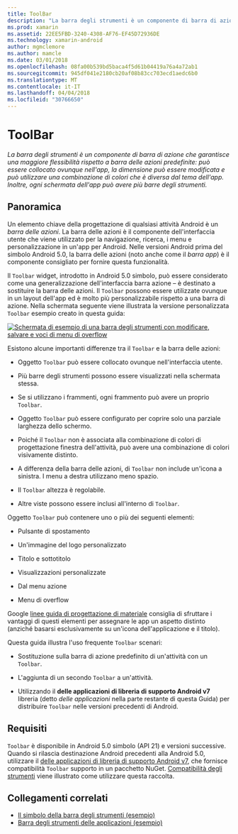 ```yaml
---
title: ToolBar
description: "La barra degli strumenti è un componente di barra di azione che garantisce una maggiore flessibilità rispetto a barra delle azioni predefinite: può essere collocato ovunque nell'app, la dimensione può essere modificata e può utilizzare una combinazione di colori che è diversa dal tema dell'app. Inoltre, ogni schermata dell'app può avere più barre degli strumenti."
ms.prod: xamarin
ms.assetid: 22EE5FBD-3240-4308-AF76-EF45D72936DE
ms.technology: xamarin-android
author: mgmclemore
ms.author: mamcle
ms.date: 03/01/2018
ms.openlocfilehash: 08fa00b539bd5baca4f5d61b04419a76a4a72ab1
ms.sourcegitcommit: 945df041e2180cb20af08b83cc703ecd1aedc6b0
ms.translationtype: MT
ms.contentlocale: it-IT
ms.lasthandoff: 04/04/2018
ms.locfileid: "30766650"
---
```

# <a name="toolbar"></a>ToolBar

_La barra degli strumenti è un componente di barra di azione che garantisce una maggiore flessibilità rispetto a barra delle azioni predefinite: può essere collocato ovunque nell'app, la dimensione può essere modificata e può utilizzare una combinazione di colori che è diversa dal tema dell'app. Inoltre, ogni schermata dell'app può avere più barre degli strumenti._

 
## <a name="overview"></a>Panoramica

Un elemento chiave della progettazione di qualsiasi attività Android è un *barra delle azioni*. La barra delle azioni è il componente dell'interfaccia utente che viene utilizzato per la navigazione, ricerca, i menu e personalizzazione in un'app per Android. Nelle versioni Android prima del simbolo Android 5.0, la barra delle azioni (noto anche come il *barra app*) è il componente consigliato per fornire questa funzionalità. 

Il `Toolbar` widget, introdotto in Android 5.0 simbolo, può essere considerato come una generalizzazione dell'interfaccia barra azione &ndash; è destinato a sostituire la barra delle azioni. Il `Toolbar` possono essere utilizzate ovunque in un layout dell'app ed è molto più personalizzabile rispetto a una barra di azione. Nella schermata seguente viene illustrata la versione personalizzata `Toolbar` esempio creato in questa guida: 

[![Schermata di esempio di una barra degli strumenti con modificare, salvare e voci di menu di overflow](images/01-toolbar-sml.png)](images/01-toolbar.png#lightbox)

Esistono alcune importanti differenze tra il `Toolbar` e la barra delle azioni: 

-   Oggetto `Toolbar` può essere collocato ovunque nell'interfaccia utente.

-   Più barre degli strumenti possono essere visualizzati nella schermata stessa.

-   Se si utilizzano i frammenti, ogni frammento può avere un proprio `Toolbar`. 

-   Oggetto `Toolbar` può essere configurato per coprire solo una parziale larghezza dello schermo. 

-   Poiché il `Toolbar` non è associata alla combinazione di colori di progettazione finestra dell'attività, può avere una combinazione di colori visivamente distinto. 

-   A differenza della barra delle azioni, di `Toolbar` non include un'icona a sinistra. I menu a destra utilizzano meno spazio. 

-   Il `Toolbar` altezza è regolabile. 

-   Altre viste possono essere inclusi all'interno di `Toolbar`. 

Oggetto `Toolbar` può contenere uno o più dei seguenti elementi: 

-   Pulsante di spostamento

-   Un'immagine del logo personalizzato

-   Titolo e sottotitolo

-   Visualizzazioni personalizzate

-   Dal menu azione

-   Menu di overflow

Google [linee guida di progettazione di materiale](https://material.google.com/) consiglia di sfruttare i vantaggi di questi elementi per assegnare le app un aspetto distinto (anziché basarsi esclusivamente su un'icona dell'applicazione e il titolo). 

Questa guida illustra l'uso frequente `Toolbar` scenari:

-   Sostituzione sulla barra di azione predefinito di un'attività con un `Toolbar`. 

-   L'aggiunta di un secondo `Toolbar` a un'attività.

-   Utilizzando il **delle applicazioni di libreria di supporto Android v7** libreria (detto *delle applicazioni* nella parte restante di questa Guida) per distribuire `Toolbar` nelle versioni precedenti di Android. 

 
 
## <a name="requirements"></a>Requisiti

`Toolbar` è disponibile in Android 5.0 simbolo (API 21) e versioni successive. Quando si rilascia destinazione Android precedenti alla Android 5.0, utilizzare il [delle applicazioni di libreria di supporto Android v7](https://www.nuget.org/packages/Xamarin.Android.Support.v7.AppCompat/), che fornisce compatibilità `Toolbar` supporto in un pacchetto NuGet. 
[Compatibilità degli strumenti](~/android/user-interface/controls/tool-bar/toolbar-compatibility.md) viene illustrato come utilizzare questa raccolta. 




## <a name="related-links"></a>Collegamenti correlati

- [Il simbolo della barra degli strumenti (esempio)](https://developer.xamarin.com/samples/monodroid/android5.0/Toolbar/)
- [Barra degli strumenti delle applicazioni (esempio)](https://developer.xamarin.com/samples/monodroid/Supportv7/AppCompat/Toolbar/)
